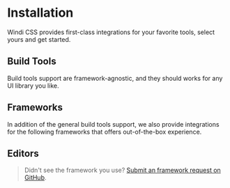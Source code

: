 # Installation

Windi CSS provides first-class integrations for your favorite tools, select yours and get started.

## Build Tools

Build tools support are framework-agnostic, and they should works for any UI library you like.

<Integrations class="mb-5" :items="[
  {
    title: 'Vite',
    link: '/guide/integrations/vite',
    logo: 'vite',
  },
  {
    title: 'Webpack',
    link: '/guide/integrations/webpack',
    logo: 'webpack',
  },
  {
    title: 'Rollup',
    link: '/guide/integrations/rollup',
    logo: 'rollup',
  },
  {
    title: 'PostCSS',
    link: '/guide/integrations/postcss',
    logo: 'postcss',
  },
  {
    title: 'CLI',
    link: '/guide/integrations/cli',
    logo: 'cli',
  },
]"/>

## Frameworks

In addition of the general build tools support, we also provide integrations for the following frameworks that offers out-of-the-box experience.

<Integrations class="mb-5" :items="[
  {
    title: 'Nuxt',
    link: '/guide/integrations/nuxt',
    logo: 'nuxt',
  },
  {
    title: 'Vue CLI',
    link: '/guide/integrations/vue-cli',
    logo: 'vue',
  },
  {
    title: 'Gridsome',
    link: '/guide/integrations/gridsome',
    logo: 'gridsome',
  },
  {
    title: 'Next.js',
    link: '/guide/integrations/nextjs',
    logo: 'nextjs',
  },
  {
    title: 'Svelte',
    link: '/guide/integrations/svelte',
    logo: 'svelte',
  },
]"/>

## Editors

<Integrations class="mb-5" :items="[
  {
    title: 'VS Code',
    link: '/guide/editors/vscode',
    logo: 'vscode',
  },
  {
    title: 'WebStorm',
    link: '/guide/editors/webstorm',
    logo: 'webstorm',
  },
]"/>

<div class="pb-5"></div>

> Didn't see the framework you use? [Submit an framework request on GitHub](https://github.com/windicss/windicss/issues/new).
